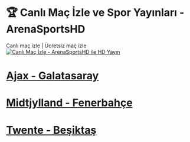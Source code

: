 # 🏆 Canlı Maç İzle ve Spor Yayınları - ArenaSportsHD
Canlı maç izle | Ücretsiz maç izle
[![Canlı Maç İzle - ArenaSportsHD ile HD Yayın](https://i.ibb.co/VWh0dZP/image.png)](https://arenasportshd.com)

# [Ajax - Galatasaray](https://arenasportshd.com)
# [Midtjylland - Fenerbahçe](https://arenasportshd.com)
# [Twente - Beşiktaş](https://arenasportshd.com)
